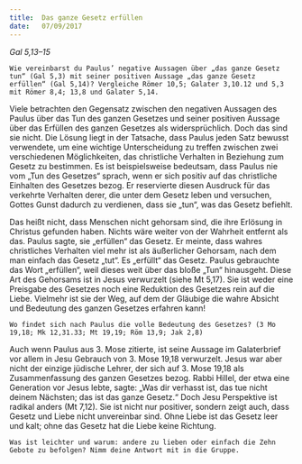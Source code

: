 ```yaml
---
title:  Das ganze Gesetz erfüllen
date:   07/09/2017
---
```


_Gal 5,13–15_

`Wie vereinbarst du Paulus’ negative Aussagen über „das ganze Gesetz tun“ (Gal 5,3) mit seiner positiven Aussage „das ganze Gesetz erfüllen“ (Gal 5,14)? Vergleiche Römer 10,5; Galater 3,10.12 und 5,3 mit Römer 8,4; 13,8 und Galater 5,14.`

Viele betrachten den Gegensatz zwischen den negativen Aussagen des Paulus über das Tun des ganzen Gesetzes und seiner positiven Aussage über das Erfüllen des ganzen Gesetzes als widersprüchlich. Doch das sind sie nicht. Die Lösung liegt in der Tatsache, dass Paulus jeden Satz bewusst verwendete, um eine wichtige Unterscheidung zu treffen zwischen zwei verschiedenen Möglichkeiten, das christliche Verhalten in Beziehung zum Gesetz zu bestimmen. Es ist beispielsweise bedeutsam, dass Paulus nie vom „Tun des Gesetzes“ sprach, wenn er sich positiv auf das christliche Einhalten des Gesetzes bezog. Er reservierte diesen Ausdruck für das verkehrte Verhalten derer, die unter dem Gesetz leben und versuchen, Gottes Gunst dadurch zu verdienen, dass sie „tun“, was das Gesetz befiehlt.

Das heißt nicht, dass Menschen nicht gehorsam sind, die ihre Erlösung in Christus gefunden haben. Nichts wäre weiter von der Wahrheit entfernt als das. Paulus sagte, sie „erfüllen“ das Gesetz. Er meinte, dass wahres christliches Verhalten viel mehr ist als äußerlicher Gehorsam, nach dem man einfach das Gesetz „tut“. Es „erfüllt“ das Gesetz. Paulus gebrauchte das Wort „erfüllen“, weil dieses weit über das bloße „Tun“ hinausgeht. Diese Art des Gehorsams ist in Jesus verwurzelt (siehe Mt 5,17). Sie ist weder eine Preisgabe des Gesetzes noch eine Reduktion des Gesetzes rein auf die Liebe. Vielmehr ist sie der Weg, auf dem der Gläubige die wahre Absicht und Bedeutung des ganzen Gesetzes erfahren kann!

`Wo findet sich nach Paulus die volle Bedeutung des Gesetzes? (3 Mo 19,18; Mk 12,31.33; Mt 19,19; Röm 13,9; Jak 2,8)`

Auch wenn Paulus aus 3. Mose zitierte, ist seine Aussage im Galaterbrief vor allem in Jesu Gebrauch von 3. Mose 19,18 verwurzelt. Jesus war aber nicht der einzige jüdische Lehrer, der sich auf 3. Mose 19,18 als Zusammenfassung des ganzen Gesetzes bezog. Rabbi Hillel, der etwa eine Generation vor Jesus lebte, sagte: „Was dir verhasst ist, das tue nicht deinem Nächsten; das ist das ganze Gesetz.“ Doch Jesu Perspektive ist radikal anders (Mt 7,12). Sie ist nicht nur positiver, sondern zeigt auch, dass Gesetz und Liebe nicht unvereinbar sind. Ohne Liebe ist das Gesetz leer und kalt; ohne das Gesetz hat die Liebe keine Richtung.

`Was ist leichter und warum: andere zu lieben oder einfach die Zehn Gebote zu befolgen? Nimm deine Antwort mit in die Gruppe.`